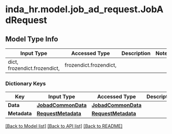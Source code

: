 # inda_hr.model.job_ad_request.JobAdRequest

## Model Type Info
Input Type | Accessed Type | Description | Notes
------------ | ------------- | ------------- | -------------
dict, frozendict.frozendict,  | frozendict.frozendict,  |  | 

### Dictionary Keys
Key | Input Type | Accessed Type | Description | Notes
------------ | ------------- | ------------- | ------------- | -------------
**Data** | [**JobadCommonData**](JobadCommonData.md) | [**JobadCommonData**](JobadCommonData.md) |  | 
**Metadata** | [**RequestMetadata**](RequestMetadata.md) | [**RequestMetadata**](RequestMetadata.md) |  | [optional] 

[[Back to Model list]](../../README.md#documentation-for-models) [[Back to API list]](../../README.md#documentation-for-api-endpoints) [[Back to README]](../../README.md)

